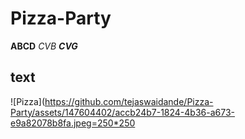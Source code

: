 # Pizza-Party
**ABCD**
*CVB*
***CVG***
## text

![Pizza](https://github.com/tejaswaidande/Pizza-Party/assets/147604402/accb24b7-1824-4b36-a673-e9a82078b8fa.jpeg=250*250
